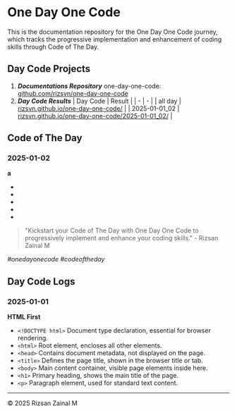 # One Day One Code
This is the documentation repository for the One Day One Code journey, which tracks the progressive implementation and enhancement of coding skills through Code of The Day.

## Day Code Projects
1. ***Documentations Repository***
   one-day-one-code: [github.com/rizsvn/one-day-one-code](https://github.com/rizsvn/one-day-one-code)
2. ***Day Code Results***
   | Day Code | Result |
   | - | - |
   | all day | [rizsvn.github.io/one-day-one-code/](https://rizsvn.github.io/one-day-one-code/) |
   | 2025-01-01_02 | [rizsvn.github.io/one-day-one-code/2025-01-01_02/](https://rizsvn.github.io/one-day-one-code/2025-01-01_02/) |

## Code of The Day
### 2025-01-02
**a**
- <meta charset="utf-8">
- <meta name="description" content="Code of The Day - 2025-01-02 | One Day One Code">
- <meta name="keywords" content="code of the day, one day one code">
- <meta name="author" content="Rizsan Zainal M">
- <meta name="viewport" content="width=device-width, initial-scale=1">

> "Kickstart your Code of The Day with One Day One Code to progressively implement and enhance your coding skills." - Rizsan Zainal M

*#onedayonecode* *#codeoftheday*

## Day Code Logs
### 2025-01-01
**HTML First**
- `<!DOCTYPE html>`
  Document type declaration, essential for browser rendering.
- `<html>`
  Root element, encloses all other elements.
- `<head>`
  Contains document metadata, not displayed on the page.
- `<title>`
  Defines the page title, shown in the browser title or tab.
- `<body>`
  Main content container, visible page elements inside here.
- `<h1>`
  Primary heading, shows the main title of the page.
- `<p>`
  Paragraph element, used for standard text content.

---

© 2025 Rizsan Zainal M
